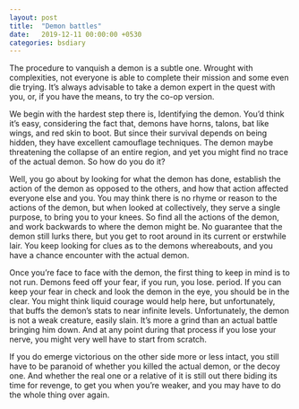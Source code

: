 ```yaml
---
layout: post
title:  "Demon battles"
date:   2019-12-11 00:00:00 +0530
categories: bsdiary
---
```

The procedure to vanquish a demon is a subtle one. Wrought with complexities, not everyone is able to complete their mission and some even die trying. It’s always advisable to take a demon expert in the quest with you, or, if you have the means, to try the co-op version.

We begin with the hardest step there is, Identifying the demon. You’d think it’s easy, considering the fact that, demons have horns, talons, bat like wings, and red skin to boot. But since their survival depends on being hidden, they have excellent camouflage techniques. The demon maybe threatening the collapse of an entire region, and yet you might find no trace of the actual demon. So how do you do it?

Well, you go about by looking for what the demon has done, establish the action of the demon as opposed to the others, and how that action affected everyone else and you. You may think there is no rhyme or reason to the actions of the demon, but when looked at collectively, they serve a single purpose, to bring you to your knees. So find all the actions of the demon, and work backwards to where the demon might be. No guarantee that the demon still lurks there, but you get to root around in its current or erstwhile lair. You keep looking for clues as to the demons whereabouts, and you have a chance encounter with the actual demon.

Once you’re face to face with the demon, the first thing to keep in mind is to not run. Demons feed off your fear, if you run, you lose. period. If you can keep your fear in check and look the demon in the eye, you should be in the clear. You might think liquid courage would help here, but unfortunately, that buffs the demon’s stats to near infinite levels. Unfortunately, the demon is not a weak creature, easily slain. It’s more a grind than an actual battle bringing him down. And at any point during that process if you lose your nerve, you might very well have to start from scratch.

If you do emerge victorious on the other side more or less intact, you still have to be paranoid of whether you killed the actual demon, or the decoy one. And whether the real one or a relative of it is still out there biding its time for revenge, to get you when you’re weaker, and you may have to do the whole thing over again.
